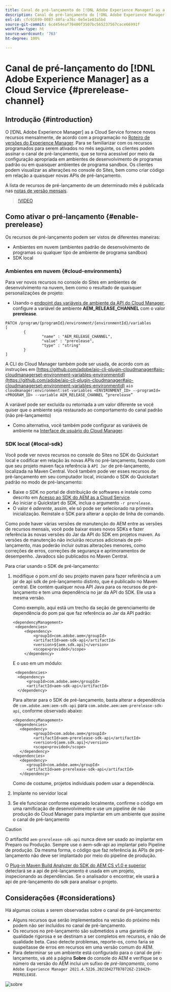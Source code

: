 ```yaml
---
title: Canal de pré-lançamento do [!DNL Adobe Experience Manager] as a Cloud Service
description: Canal de pré-lançamento do [!DNL Adobe Experience Manager] as a Cloud Service
exl-id: cfc91699-0087-40fa-a76c-0e5e1e03a5bd
source-git-commit: 6cd454eaf70400f3507bc565237567cace66991f
workflow-type: ht
source-wordcount: '763'
ht-degree: 100%

---
```


# Canal de pré-lançamento do [!DNL Adobe Experience Manager] as a Cloud Service {#prerelease-channel}


## Introdução {#introduction}

O [!DNL Adobe Experience Manager] as a Cloud Service fornece novos recursos mensalmente, de acordo com a programação no [Roteiro de versões do Experience Manager](https://experienceleague.adobe.com/docs/experience-manager-release-information/aem-release-updates/update-releases-roadmap.html?lang=pt-BR#aem-as-cloud-service). Para se familiarizar com os recursos programados para serem ativados no mês seguinte, os clientes podem assinar o canal de pré-lançamento, que se torna acessível por meio da configuração apropriada em ambientes de desenvolvimento de programas padrão ou em quaisquer ambientes de programa sandbox. Os clientes podem visualizar as alterações no console do Sites, bem como criar código em relação a quaisquer novas APIs de pré-lançamento.

A lista de recursos de pré-lançamento de um determinado mês é publicada nas [notas de versão mensais](/help/release-notes/release-notes-cloud/release-notes-current.md).

>[!VIDEO](/help/release-notes/assets/prerelease-overview.mp4)

## Como ativar o pré-lançamento {#enable-prerelease}

Os recursos de pré-lançamento podem ser vistos de diferentes maneiras:

* Ambientes em nuvem (ambientes padrão de desenvolvimento de programas ou qualquer tipo de ambiente de programa sandbox)
* SDK local

### Ambientes em nuvem {#cloud-environments}

Para ver novos recursos no console do Sites em ambientes de desenvolvimento na nuvem, bem como o resultado de quaisquer personalizações de projeto:

* Usando o [endpoint das variáveis de ambiente da API do Cloud Manager](https://www.adobe.io/apis/experiencecloud/cloud-manager/api-reference.html#/Variables/patchEnvironmentVariables), configure a variável de ambiente **AEM_RELEASE_CHANNEL** com o valor **prerelease**.

```
PATCH /program/{programId}/environment/{environmentId}/variables
[
        {
                "name" : "AEM_RELEASE_CHANNEL",
                "value" : "prerelease",
                "type" : "string"
        }
]
```

A CLI do Cloud Manager também pode ser usada, de acordo com as instruções em [https://github.com/adobe/aio-cli-plugin-cloudmanager#aio-cloudmanagerset-environment-variables-environmentid](https://github.com/adobe/aio-cli-plugin-cloudmanager#aio-cloudmanagerset-environment-variables-environmentid)
```aio cloudmanager:environment:set-variables <ENVIRONMENT_ID> --programId=<PROGRAM_ID> --variable AEM_RELEASE_CHANNEL “prerelease”```


A variável pode ser excluída ou retornada a um valor diferente se você quiser que o ambiente seja restaurado ao comportamento do canal padrão (não pré-lançamento)

* Como alternativa, você também pode configurar as variáveis de ambiente na [Interface de usuário do Cloud Manager](/help/implementing/cloud-manager/environment-variables.md).

### SDK local {#local-sdk}

Você pode ver novos recursos no console do Sites no SDK do Quickstart local e codificar em relação às novas APIs no pré-lançamento, fazendo com que seu projeto maven faça referência à `API Jar` de pré-lançamento, localizada na Maven Central. Você também pode ver esses recursos de pré-lançamento em seu computador local, iniciando o SDK do Quickstart padrão no modo de pré-lançamento:

* Baixe o SDK no portal de distribuição de softwares e instale como descrito em [Acesso ao SDK do AEM as a Cloud Service](/help/implementing/developing/introduction/aem-as-a-cloud-service-sdk.md).
* Ao iniciar o Quickstart do SDK, inclua o argumento `-r prerelease`.
* O valor é *aderente*, assim, ele só pode ser selecionado na primeira inicialização. Reinstale o SDK para alterar a opção de linha de comando.

Como pode haver várias versões de manutenção do AEM entre as versões de recursos mensais, você pode baixar esses novos SDKs e fazer referência às novas versões do Jar da API do SDK em projetos maven. As versões de manutenção não incluirão recursos adicionais de pré-lançamento, mas poderão incluir outras alterações menores, como correções de erros, correções de segurança e aprimoramentos de desempenho.
Javadocs são publicados no Maven Central.

Para criar usando o SDK de pré-lançamento:

1. modifique o pom.xml do seu projeto maven para fazer referência a um jar de api sdk de pré-lançamento distinto, que é publicado no Maven central. Ele contém qualquer nova API Java para os recursos de pré-lançamento e tem uma dependência no jar da API do SDK. Ele usa a mesma versão.

   Como exemplo, aqui está um trecho da seção de gerenciamento de dependência do pom pai que faz referência ao Jar da API padrão:

   ```
   <dependencyManagement>
    <dependencies>
        <dependency>
            <groupId>com.adobe.aem</groupId>
            <artifactId>aem-sdk-api</artifactId>
            <version>${aem.sdk.api}</version>
            <scope>provided</scope>
        </dependency>
   ```

   E o uso em um módulo:

   ```
    <dependencies>
     <dependency>
         <groupId>com.adobe.aem</groupId>
         <artifactId>aem-sdk-api</artifactId>
     </dependency>
   ```

   Para alterar para o SDK de pré-lançamento, basta alterar a dependência de `com.adobe.aem:aem-sdk-api` para `com.adobe.aem:aem-prerelease-sdk-api`, conforme observado abaixo:

   ```
   <dependencyManagement>
    <dependencies>
      <dependency>
            <groupId>com.adobe.aem</groupId>
            <artifactId>aem-prerelease-sdk-api</artifactId>
            <version>${aem.sdk.api}</version>
            <scope>provided</scope>
      </dependency>
   <dependencies>
      <dependency>
         <groupId>com.adobe.aem</groupId>
         <artifactId>aem-prerelease-sdk-api</artifactId>
      </dependency>
   ```

   Como de costume, projetos individuais podem usar a dependência.

1. Implante no servidor local
1. Se ele funcionar conforme esperado localmente, confirme o código em uma ramificação de desenvolvimento e use um pipeline de não produção do Cloud Manager para implantar em um ambiente que assine o canal de pré-lançamento

>[!CAUTION]
> 
> O artifactId `aem-prerelease-sdk-api` nunca deve ser usado ao implantar em Preparo ou Produção. Sempre use o aem-sdk-api ao implantar pelo Pipeline de produção. Da mesma forma, o código que faz referência às APIs de pré-lançamento não deve ser implantado por meio do pipeline de produção.

O [Plug-in Maven Build Analyzer do SDK do AEM CS v1.0 e superior](https://experienceleague.adobe.com/docs/experience-manager-core-components/using/developing/archetype/build-analyzer-maven-plugin.html?lang=pt-BR#developing) detectará se a api de pré-lançamento é usada em um projeto, inspecionando as dependências. Se o analisador o encontrar, ele usará a api de pré-lançamento do sdk para analisar o projeto.

## Considerações {#considerations}

Há algumas coisas a serem observadas sobre o canal de pré-lançamento:

* Alguns recursos que serão implementados na versão do próximo mês podem não ser incluídos no canal de pré-lançamento.
* Os recursos no pré-lançamento são submetidos a uma garantia de qualidade rigorosa e se destinam a ser completos em recursos, e não de qualidade beta. Caso detecte problemas, reporte-os, como faria se suspeitasse de erros em recursos em uma versão comum do AEM.
* Para determinar se um ambiente está configurado para o canal de pré-lançamento, vá até a página **Sobre** do console do AEM e verifique se o número da versão do AEM inclui um sufixo de *pré-lançamento*, como ```Adobe Experience Manager 2021.4.5226.20210427T070726Z-210429-PRERELEASE```.

![sobre](/help/release-notes/assets/about.png)

